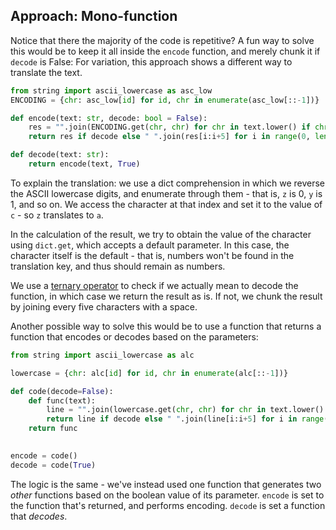 ## Approach: Mono-function
Notice that there the majority of the code is repetitive? 
A fun way to solve this would be to keep it all inside the `encode` function, and merely chunk it if `decode` is False:
For variation, this approach shows a different way to translate the text.
```python
from string import ascii_lowercase as asc_low
ENCODING = {chr: asc_low[id] for id, chr in enumerate(asc_low[::-1])}

def encode(text: str, decode: bool = False):
    res = "".join(ENCODING.get(chr, chr) for chr in text.lower() if chr.isalnum())
    return res if decode else " ".join(res[i:i+5] for i in range(0, len(res), 5))

def decode(text: str):
    return encode(text, True)
```
To explain the translation: we use a dict comprehension in which we reverse the ASCII lowercase digits, and enumerate through them - that is, `z` is 0, `y` is 1, and so on. 
We access the character at that index and set it to the value of `c` - so `z` translates to `a`.

In the calculation of the result, we try to obtain the value of the character using `dict.get`, which accepts a default parameter. 
In this case, the character itself is the default - that is, numbers won't be found in the translation key, and thus should remain as numbers.

We use a [ternary operator][ternary-operator] to check if we actually mean to decode the function, in which case we return the result as is. 
If not, we chunk the result by joining every five characters with a space.

Another possible way to solve this would be to use a function that returns a function that encodes or decodes based on the parameters:
```python
from string import ascii_lowercase as alc

lowercase = {chr: alc[id] for id, chr in enumerate(alc[::-1])}

def code(decode=False):
    def func(text):
        line = "".join(lowercase.get(chr, chr) for chr in text.lower() if chr.isalnum())
        return line if decode else " ".join(line[i:i+5] for i in range(0, len(line), 5))
    return func

    
encode = code()
decode = code(True)
```
The logic is the same - we've instead used one function that generates two _other_ functions based on the boolean value of its parameter.
`encode` is set to the function that's returned, and performs encoding.
`decode` is set a function that _decodes_.

[ternary-operator]: https://www.tutorialspoint.com/ternary-operator-in-python
[decorator]: https://realpython.com/primer-on-python-decorators/